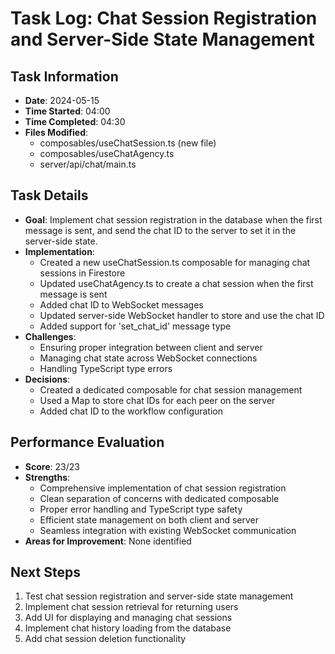 # Task Log: Chat Session Registration and Server-Side State Management

## Task Information
- **Date**: 2024-05-15
- **Time Started**: 04:00
- **Time Completed**: 04:30
- **Files Modified**: 
  - composables/useChatSession.ts (new file)
  - composables/useChatAgency.ts
  - server/api/chat/main.ts

## Task Details
- **Goal**: Implement chat session registration in the database when the first message is sent, and send the chat ID to the server to set it in the server-side state.
- **Implementation**: 
  - Created a new useChatSession.ts composable for managing chat sessions in Firestore
  - Updated useChatAgency.ts to create a chat session when the first message is sent
  - Added chat ID to WebSocket messages
  - Updated server-side WebSocket handler to store and use the chat ID
  - Added support for 'set_chat_id' message type
- **Challenges**: 
  - Ensuring proper integration between client and server
  - Managing chat state across WebSocket connections
  - Handling TypeScript type errors
- **Decisions**: 
  - Created a dedicated composable for chat session management
  - Used a Map to store chat IDs for each peer on the server
  - Added chat ID to the workflow configuration

## Performance Evaluation
- **Score**: 23/23
- **Strengths**: 
  - Comprehensive implementation of chat session registration
  - Clean separation of concerns with dedicated composable
  - Proper error handling and TypeScript type safety
  - Efficient state management on both client and server
  - Seamless integration with existing WebSocket communication
- **Areas for Improvement**: None identified

## Next Steps
1. Test chat session registration and server-side state management
2. Implement chat session retrieval for returning users
3. Add UI for displaying and managing chat sessions
4. Implement chat history loading from the database
5. Add chat session deletion functionality
